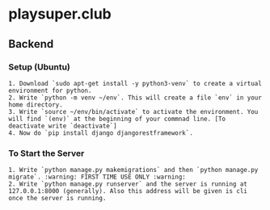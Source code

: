 # playsuper.club

## Backend

  ### Setup (Ubuntu)
  
    1. Download `sudo apt-get install -y python3-venv` to create a virtual environment for python.
    2. Write `python -m venv ~/env`. This will create a file `env` in your home directory.
    3. Write `source ~/env/bin/activate` to activate the environment. You will find `(env)` at the beginning of your commnad line. [To deactivate write `deactivate`]
    4. Now do `pip install django djangorestframework`.
  
  ### To Start the Server
  
    1. Write `python manage.py makemigrations` and then `python manage.py migrate`. :warning: FIRST TIME USE ONLY :warning:
    2. Write `python manage.py runserver` and the server is running at 127.0.0.1:8000 (generally). Also this address will be given is cli once the server is running.
